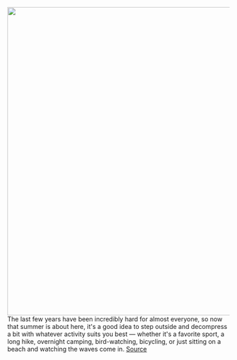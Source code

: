 <img src='https://cdn.vox-cdn.com/thumbor/z7UprKGEugoYHX4i0pfSRJCoqN8=/0x0:2040x1360/1200x800/filters:focal(857x517:1183x843)/cdn.vox-cdn.com/uploads/chorus_image/image/70917650/VRG_Illo_5250_K_Radtke_Summer_Gear.0.jpg' width='700px' /><br/>
The last few years have been incredibly hard for almost everyone, so now that summer is about here, it's a good idea to step outside and decompress a bit with whatever activity suits you best — whether it's a favorite sport, a long hike, overnight camping, bird-watching, bicycling, or just sitting on a beach and watching the waves come in.
<a href='https://www.theverge.com/23138391/verge-favorite-summer-gear-2022'> Source <a/>